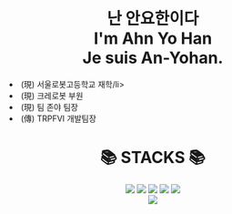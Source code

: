 <!DOCTYPE html>
<html lang="en">
<head>
    <meta charset="UTF-8">
    <meta http-equiv="X-UA-Compatible" content="IE=edge">
    <meta name="viewport" content="width=device-width, initial-scale=1.0">
</head>
<body>
    <h1 align="center">난 안요한이다</br>I'm Ahn Yo Han</br>Je suis An-Yohan.</h1>
    <dt align="center">
    <dt>
        <li>(現) 서울로봇고등학교 재학/li>
        <li>(現) 크레로봇 부원</li>
        <li>(現) 팀 존야 팀장</li>
        <li>(傳) TRPFVI 개발팀장</li>
    </dt>
    <div align="center"><h1>📚 STACKS 📚 </h1></div>
    <div align="center">
        <img
          src="https://img.shields.io/badge/java-007396?style=for-the-badge&logo=java&logoColor=white"
        />
        <img
          src="https://img.shields.io/badge/Python-3776AB?style=for-the-badge&logo=python%2B%2B&logoColor=white"
        />
        <img
          src="https://img.shields.io/badge/python-3776AB?style=for-the-badge&logo=python&logoColor=white"
        />
        <img
          src="https://img.shields.io/badge/typescript-3178C6?style=for-the-badge&logo=typescript&logoColor=white"
        />
        <img
          src="https://img.shields.io/badge/go-00ADD8?style=for-the-badge&logo=go&logoColor=white"
        />
        <br />
         <img
          src="https://img.shields.io/badge/adobeillustrator-FF9A00?style=for-the-badge&logo=adobeillustrator&logoColor=white"
        />
      </div>
</body>
</html>
